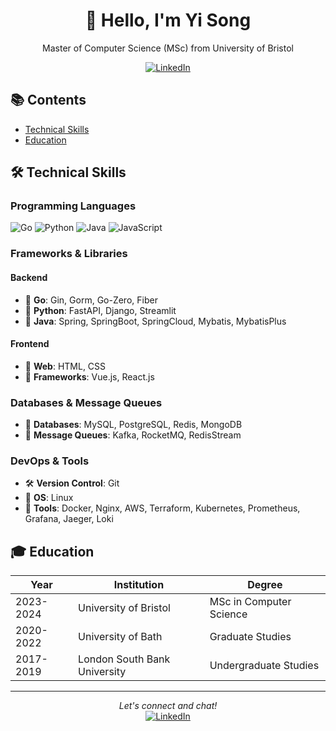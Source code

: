 <div align="center">
  <h1>👋 Hello, I'm Yi Song</h1>
  <p>Master of Computer Science (MSc) from University of Bristol</p>

  [![LinkedIn][linkedin-shield]][linkedin-url]
</div>

## 📚 Contents
- [Technical Skills](#-technical-skills)
- [Education](#-education)

## 🛠 Technical Skills

### Programming Languages
![Go](https://img.shields.io/badge/-Go-00ADD8?style=flat&logo=go&logoColor=white)
![Python](https://img.shields.io/badge/-Python-3776AB?style=flat&logo=python&logoColor=white)
![Java](https://img.shields.io/badge/-Java-007396?style=flat&logo=java&logoColor=white)
![JavaScript](https://img.shields.io/badge/-JavaScript-F7DF1E?style=flat&logo=javascript&logoColor=black)

### Frameworks & Libraries
#### Backend
- 🔹 **Go**: Gin, Gorm, Go-Zero, Fiber
- 🔹 **Python**: FastAPI, Django, Streamlit
- 🔹 **Java**: Spring, SpringBoot, SpringCloud, Mybatis, MybatisPlus

#### Frontend
- 🔸 **Web**: HTML, CSS
- 🔸 **Frameworks**: Vue.js, React.js

### Databases & Message Queues
- 💾 **Databases**: MySQL, PostgreSQL, Redis, MongoDB
- 📨 **Message Queues**: Kafka, RocketMQ, RedisStream

### DevOps & Tools
- 🛠 **Version Control**: Git
- 🐧 **OS**: Linux
- 🔧 **Tools**: Docker, Nginx, AWS, Terraform, Kubernetes, Prometheus, Grafana, Jaeger, Loki

## 🎓 Education

| Year | Institution | Degree |
|------|-------------|---------|
| 2023-2024 | University of Bristol | MSc in Computer Science |
| 2020-2022 | University of Bath | Graduate Studies |
| 2017-2019 | London South Bank University | Undergraduate Studies |

---
<div align="center">
  <i>Let's connect and chat!</i>
  <br>
  <a href="https://www.linkedin.com/in/yi-song-14b82717a/">
    <img alt="LinkedIn" src="https://img.shields.io/badge/LinkedIn-%230077B5.svg?&style=flat-square&logo=linkedin&logoColor=white"/>
  </a>
</div>

<!-- links -->
[linkedin-shield]: https://img.shields.io/badge/-LinkedIn-black.svg?style=flat-square&logo=linkedin&colorB=555
[linkedin-url]: https://www.linkedin.com/in/yi-song-14b82717a/

